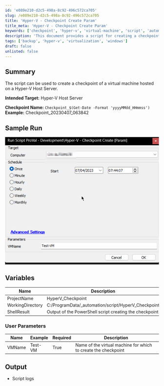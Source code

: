 ```yaml
---
id: 'e089e210-d2c5-498a-8c92-496c572ca705'
slug: /e089e210-d2c5-498a-8c92-496c572ca705
title: 'Hyper-V - Checkpoint Create Param'
title_meta: 'Hyper-V - Checkpoint Create Param'
keywords: ['checkpoint', 'hyper-v', 'virtual-machine', 'script', 'automation']
description: 'This document provides a script for creating a checkpoint of a virtual machine hosted on a Hyper-V Host Server. It includes details on intended targets, variable descriptions, user parameters, and sample runs to help users effectively utilize the script.'
tags: ['backup', 'hyper-v', 'virtualization', 'windows']
draft: false
unlisted: false
---
```


## Summary

The script can be used to create a checkpoint of a virtual machine hosted on a Hyper-V Host Server.

**Intended Target:** Hyper-V Host Server

**Checkpoint Name:** `Checkpoint_$(Get-Date -Format 'yyyyMMdd_HHmmss')`  
**Example:** Checkpoint_20230407_063842

## Sample Run

![Sample Run](../../../static/img/Hyper-V---Checkpoint-Create-Param/image_1.png)

## Variables

| Name             | Description                                           |
|------------------|-------------------------------------------------------|
| ProjectName      | HyperV_Checkpoint                                    |
| WorkingDirectory  | C:/ProgramData/_automation/script/HyperV_Checkpoint  |
| ShellResult      | Output of the PowerShell script creating the checkpoint |

### User Parameters

| Name   | Example   | Required | Description                                          |
|--------|-----------|----------|------------------------------------------------------|
| VMName | Test-VM   | True     | Name of the virtual machine for which to create the checkpoint |

## Output

- Script logs


